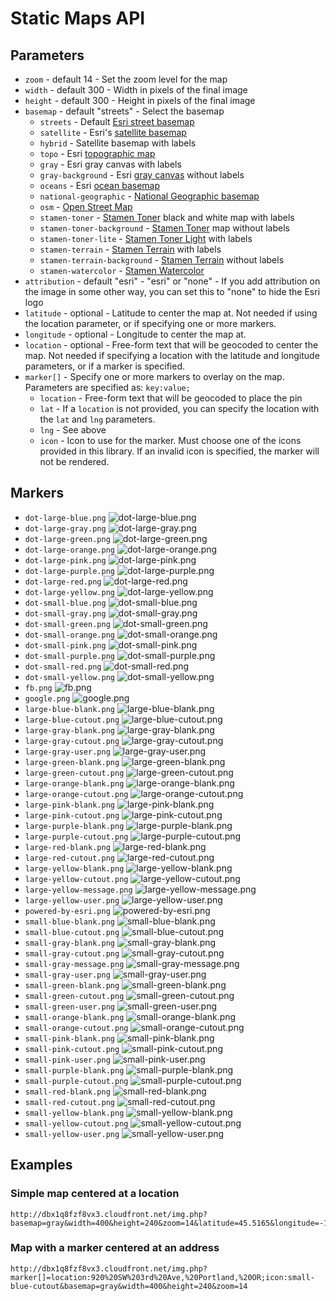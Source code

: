 Static Maps API
===============

## Parameters

* `zoom` - default 14 - Set the zoom level for the map
* `width` - default 300 - Width in pixels of the final image
* `height` - default 300 - Height in pixels of the final image
* `basemap` - default "streets" - Select the basemap
  * `streets` - Default [Esri street basemap](http://www.arcgis.com/home/webmap/viewer.html?webmap=7990d7ea55204450b8110d57e20c99ab)
  * `satellite` - Esri's [satellite basemap](http://www.arcgis.com/home/webmap/viewer.html?webmap=d802f08316e84c6592ef681c50178f17&center=-71.055499,42.364247&level=15)
  * `hybrid` - Satellite basemap with labels
  * `topo` - Esri [topographic map](http://www.arcgis.com/home/webmap/viewer.html?webmap=a72b0766aea04b48bf7a0e8c27ccc007)
  * `gray` - Esri gray canvas with labels
  * `gray-background` - Esri [gray canvas](http://www.arcgis.com/home/webmap/viewer.html?webmap=8b3d38c0819547faa83f7b7aca80bd76) without labels
  * `oceans` - Esri [ocean basemap](http://www.arcgis.com/home/webmap/viewer.html?webmap=5ae9e138a17842688b0b79283a4353f6&center=-122.255816,36.573652&level=8)
  * `national-geographic` - [National Geographic basemap](http://www.arcgis.com/home/webmap/viewer.html?webmap=d94dcdbe78e141c2b2d3a91d5ca8b9c9)
  * `osm` - [Open Street Map](http://www.openstreetmap.org/)
  * `stamen-toner` - [Stamen Toner](http://maps.stamen.com/toner/) black and white map with labels
  * `stamen-toner-background` - [Stamen Toner](http://maps.stamen.com/toner-background/) map without labels
  * `stamen-toner-lite` - [Stamen Toner Light](http://maps.stamen.com/toner-lite/) with labels
  * `stamen-terrain` - [Stamen Terrain](http://maps.stamen.com/terrain/) with labels
  * `stamen-terrain-background` - [Stamen Terrain](http://maps.stamen.com/terrain-background/) without labels
  * `stamen-watercolor` - [Stamen Watercolor](http://maps.stamen.com/watercolor/)
* `attribution` - default "esri" - "esri" or "none" - If you add attribution on the image in some other way, you can set this to "none" to hide the Esri logo
* `latitude` - optional - Latitude to center the map at. Not needed if using the location parameter, or if specifying one or more markers.
* `longitude` - optional - Longitude to center the map at.
* `location` - optional - Free-form text that will be geocoded to center the map. Not needed if specifying a location with the latitude and longitude parameters, or if a marker is specified.
* `marker[]` - Specify one or more markers to overlay on the map. Parameters are specified as: `key:value;`
  * `location` - Free-form text that will be geocoded to place the pin
  * `lat` - If a `location` is not provided, you can specify the location with the `lat` and `lng` parameters.
  * `lng` - See above
  * `icon` - Icon to use for the marker. Must choose one of the icons provided in this library. If an invalid icon is specified, the marker will not be rendered.

## Markers

* `dot-large-blue.png` ![dot-large-blue.png](https://devtopia/Portland-R-D-Center/static-maps-api/raw/master/images/dot-large-blue.png)
* `dot-large-gray.png` ![dot-large-gray.png](https://devtopia/Portland-R-D-Center/static-maps-api/raw/master/images/dot-large-gray.png)
* `dot-large-green.png` ![dot-large-green.png](https://devtopia/Portland-R-D-Center/static-maps-api/raw/master/images/dot-large-green.png)
* `dot-large-orange.png` ![dot-large-orange.png](https://devtopia/Portland-R-D-Center/static-maps-api/raw/master/images/dot-large-orange.png)
* `dot-large-pink.png` ![dot-large-pink.png](https://devtopia/Portland-R-D-Center/static-maps-api/raw/master/images/dot-large-pink.png)
* `dot-large-purple.png` ![dot-large-purple.png](https://devtopia/Portland-R-D-Center/static-maps-api/raw/master/images/dot-large-purple.png)
* `dot-large-red.png` ![dot-large-red.png](https://devtopia/Portland-R-D-Center/static-maps-api/raw/master/images/dot-large-red.png)
* `dot-large-yellow.png` ![dot-large-yellow.png](https://devtopia/Portland-R-D-Center/static-maps-api/raw/master/images/dot-large-yellow.png)
* `dot-small-blue.png` ![dot-small-blue.png](https://devtopia/Portland-R-D-Center/static-maps-api/raw/master/images/dot-small-blue.png)
* `dot-small-gray.png` ![dot-small-gray.png](https://devtopia/Portland-R-D-Center/static-maps-api/raw/master/images/dot-small-gray.png)
* `dot-small-green.png` ![dot-small-green.png](https://devtopia/Portland-R-D-Center/static-maps-api/raw/master/images/dot-small-green.png)
* `dot-small-orange.png` ![dot-small-orange.png](https://devtopia/Portland-R-D-Center/static-maps-api/raw/master/images/dot-small-orange.png)
* `dot-small-pink.png` ![dot-small-pink.png](https://devtopia/Portland-R-D-Center/static-maps-api/raw/master/images/dot-small-pink.png)
* `dot-small-purple.png` ![dot-small-purple.png](https://devtopia/Portland-R-D-Center/static-maps-api/raw/master/images/dot-small-purple.png)
* `dot-small-red.png` ![dot-small-red.png](https://devtopia/Portland-R-D-Center/static-maps-api/raw/master/images/dot-small-red.png)
* `dot-small-yellow.png` ![dot-small-yellow.png](https://devtopia/Portland-R-D-Center/static-maps-api/raw/master/images/dot-small-yellow.png)
* `fb.png` ![fb.png](https://devtopia/Portland-R-D-Center/static-maps-api/raw/master/images/fb.png)
* `google.png` ![google.png](https://devtopia/Portland-R-D-Center/static-maps-api/raw/master/images/google.png)
* `large-blue-blank.png` ![large-blue-blank.png](https://devtopia/Portland-R-D-Center/static-maps-api/raw/master/images/large-blue-blank.png)
* `large-blue-cutout.png` ![large-blue-cutout.png](https://devtopia/Portland-R-D-Center/static-maps-api/raw/master/images/large-blue-cutout.png)
* `large-gray-blank.png` ![large-gray-blank.png](https://devtopia/Portland-R-D-Center/static-maps-api/raw/master/images/large-gray-blank.png)
* `large-gray-cutout.png` ![large-gray-cutout.png](https://devtopia/Portland-R-D-Center/static-maps-api/raw/master/images/large-gray-cutout.png)
* `large-gray-user.png` ![large-gray-user.png](https://devtopia/Portland-R-D-Center/static-maps-api/raw/master/images/large-gray-user.png)
* `large-green-blank.png` ![large-green-blank.png](https://devtopia/Portland-R-D-Center/static-maps-api/raw/master/images/large-green-blank.png)
* `large-green-cutout.png` ![large-green-cutout.png](https://devtopia/Portland-R-D-Center/static-maps-api/raw/master/images/large-green-cutout.png)
* `large-orange-blank.png` ![large-orange-blank.png](https://devtopia/Portland-R-D-Center/static-maps-api/raw/master/images/large-orange-blank.png)
* `large-orange-cutout.png` ![large-orange-cutout.png](https://devtopia/Portland-R-D-Center/static-maps-api/raw/master/images/large-orange-cutout.png)
* `large-pink-blank.png` ![large-pink-blank.png](https://devtopia/Portland-R-D-Center/static-maps-api/raw/master/images/large-pink-blank.png)
* `large-pink-cutout.png` ![large-pink-cutout.png](https://devtopia/Portland-R-D-Center/static-maps-api/raw/master/images/large-pink-cutout.png)
* `large-purple-blank.png` ![large-purple-blank.png](https://devtopia/Portland-R-D-Center/static-maps-api/raw/master/images/large-purple-blank.png)
* `large-purple-cutout.png` ![large-purple-cutout.png](https://devtopia/Portland-R-D-Center/static-maps-api/raw/master/images/large-purple-cutout.png)
* `large-red-blank.png` ![large-red-blank.png](https://devtopia/Portland-R-D-Center/static-maps-api/raw/master/images/large-red-blank.png)
* `large-red-cutout.png` ![large-red-cutout.png](https://devtopia/Portland-R-D-Center/static-maps-api/raw/master/images/large-red-cutout.png)
* `large-yellow-blank.png` ![large-yellow-blank.png](https://devtopia/Portland-R-D-Center/static-maps-api/raw/master/images/large-yellow-blank.png)
* `large-yellow-cutout.png` ![large-yellow-cutout.png](https://devtopia/Portland-R-D-Center/static-maps-api/raw/master/images/large-yellow-cutout.png)
* `large-yellow-message.png` ![large-yellow-message.png](https://devtopia/Portland-R-D-Center/static-maps-api/raw/master/images/large-yellow-message.png)
* `large-yellow-user.png` ![large-yellow-user.png](https://devtopia/Portland-R-D-Center/static-maps-api/raw/master/images/large-yellow-user.png)
* `powered-by-esri.png` ![powered-by-esri.png](https://devtopia/Portland-R-D-Center/static-maps-api/raw/master/images/powered-by-esri.png)
* `small-blue-blank.png` ![small-blue-blank.png](https://devtopia/Portland-R-D-Center/static-maps-api/raw/master/images/small-blue-blank.png)
* `small-blue-cutout.png` ![small-blue-cutout.png](https://devtopia/Portland-R-D-Center/static-maps-api/raw/master/images/small-blue-cutout.png)
* `small-gray-blank.png` ![small-gray-blank.png](https://devtopia/Portland-R-D-Center/static-maps-api/raw/master/images/small-gray-blank.png)
* `small-gray-cutout.png` ![small-gray-cutout.png](https://devtopia/Portland-R-D-Center/static-maps-api/raw/master/images/small-gray-cutout.png)
* `small-gray-message.png` ![small-gray-message.png](https://devtopia/Portland-R-D-Center/static-maps-api/raw/master/images/small-gray-message.png)
* `small-gray-user.png` ![small-gray-user.png](https://devtopia/Portland-R-D-Center/static-maps-api/raw/master/images/small-gray-user.png)
* `small-green-blank.png` ![small-green-blank.png](https://devtopia/Portland-R-D-Center/static-maps-api/raw/master/images/small-green-blank.png)
* `small-green-cutout.png` ![small-green-cutout.png](https://devtopia/Portland-R-D-Center/static-maps-api/raw/master/images/small-green-cutout.png)
* `small-green-user.png` ![small-green-user.png](https://devtopia/Portland-R-D-Center/static-maps-api/raw/master/images/small-green-user.png)
* `small-orange-blank.png` ![small-orange-blank.png](https://devtopia/Portland-R-D-Center/static-maps-api/raw/master/images/small-orange-blank.png)
* `small-orange-cutout.png` ![small-orange-cutout.png](https://devtopia/Portland-R-D-Center/static-maps-api/raw/master/images/small-orange-cutout.png)
* `small-pink-blank.png` ![small-pink-blank.png](https://devtopia/Portland-R-D-Center/static-maps-api/raw/master/images/small-pink-blank.png)
* `small-pink-cutout.png` ![small-pink-cutout.png](https://devtopia/Portland-R-D-Center/static-maps-api/raw/master/images/small-pink-cutout.png)
* `small-pink-user.png` ![small-pink-user.png](https://devtopia/Portland-R-D-Center/static-maps-api/raw/master/images/small-pink-user.png)
* `small-purple-blank.png` ![small-purple-blank.png](https://devtopia/Portland-R-D-Center/static-maps-api/raw/master/images/small-purple-blank.png)
* `small-purple-cutout.png` ![small-purple-cutout.png](https://devtopia/Portland-R-D-Center/static-maps-api/raw/master/images/small-purple-cutout.png)
* `small-red-blank.png` ![small-red-blank.png](https://devtopia/Portland-R-D-Center/static-maps-api/raw/master/images/small-red-blank.png)
* `small-red-cutout.png` ![small-red-cutout.png](https://devtopia/Portland-R-D-Center/static-maps-api/raw/master/images/small-red-cutout.png)
* `small-yellow-blank.png` ![small-yellow-blank.png](https://devtopia/Portland-R-D-Center/static-maps-api/raw/master/images/small-yellow-blank.png)
* `small-yellow-cutout.png` ![small-yellow-cutout.png](https://devtopia/Portland-R-D-Center/static-maps-api/raw/master/images/small-yellow-cutout.png)
* `small-yellow-user.png` ![small-yellow-user.png](https://devtopia/Portland-R-D-Center/static-maps-api/raw/master/images/small-yellow-user.png)


## Examples

### Simple map centered at a location

```
http://dbx1q8fzf8vx3.cloudfront.net/img.php?basemap=gray&width=400&height=240&zoom=14&latitude=45.5165&longitude=-122.6764
```

### Map with a marker centered at an address

```
http://dbx1q8fzf8vx3.cloudfront.net/img.php?marker[]=location:920%20SW%203rd%20Ave,%20Portland,%20OR;icon:small-blue-cutout&basemap=gray&width=400&height=240&zoom=14
```




